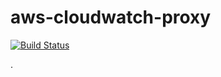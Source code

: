 # aws-cloudwatch-proxy

[![Build Status](https://cloud.drone.io/api/badges/luisredda/aws-cloudwatch-proxy/status.svg)](https://cloud.drone.io/luisredda/aws-cloudwatch-proxy)

.
